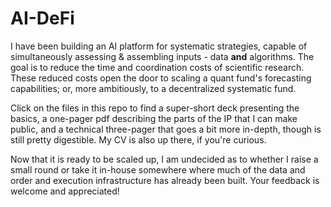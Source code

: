 # AI-DeFi
I have been building an AI platform for systematic strategies, capable of simultaneously assessing & assembling inputs - data **and** algorithms.  The goal is to reduce the time and coordination costs of scientific research.  These reduced costs open the door to scaling a quant fund's forecasting capabilities; or, more ambitiously, to a decentralized systematic fund.   

Click on the files in this repo to find a super-short deck presenting the basics, a one-pager pdf describing the parts of the IP that I can make public, and a technical three-pager that goes a bit more in-depth, though is still pretty digestible.  My CV is also up there, if you're curious.  

Now that it is ready to be scaled up, I am undecided as to whether I raise a small round or take it in-house somewhere where much of the data and order and execution infrastructure has already been built.  Your feedback is welcome and appreciated! 
